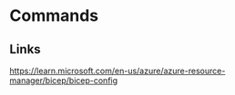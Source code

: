 # Commands

## Links

https://learn.microsoft.com/en-us/azure/azure-resource-manager/bicep/bicep-config